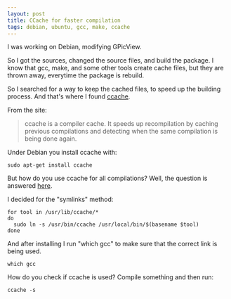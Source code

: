 ```yaml
---
layout: post
title: CCache for faster compilation
tags: debian, ubuntu, gcc, make, ccache
---
```


I was working on Debian, modifying GPicView.

So I got the sources, changed the source files, and build the package. I know that gcc, make, and some other tools create cache files, but they are thrown away, everytime the package is rebuild.

So I searched for a way to keep the cached files, to speed up the building process. And that's where I found [ccache](https://ccache.samba.org/).

From the site:

> ccache is a compiler cache. It speeds up recompilation by caching previous compilations and detecting when the same compilation is being done again.

Under Debian you install ccache with:

```
sudo apt-get install ccache
```

But how do you use ccache for all compilations? Well, the question is answered [here](https://ccache.samba.org/manual/latest.html#_run_modes).

I decided for the "symlinks" method:

```
for tool in /usr/lib/ccache/*
do
  sudo ln -s /usr/bin/ccache /usr/local/bin/$(basename $tool)
done
```

And after installing I run "which gcc" to make sure that the correct link is being used.

```
which gcc
```

How do you check if ccache is used? Compile something and then run:

```
ccache -s
```
